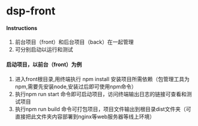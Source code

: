 # dsp-front
#### Instructions

1.  前台项目（front）和后台项目（back）在一起管理
2.  可分别启动以运行和测试

#### 启动项目，以前台（front）为例

1.  进入front根目录,用终端执行 npm install 安装项目所需依赖（包管理工具为npm,需要先安装node,安装过后即可使用npm命令）
2.  执行npm run start 命令即可启动项目，访问终端输出日志的链接可查看和测试项目
3.  执行npm run build 命令可打包项目，项目文件输出到根目录dist文件夹（可直接把此文件夹内容部署到nginx等web服务器等线上环境）
